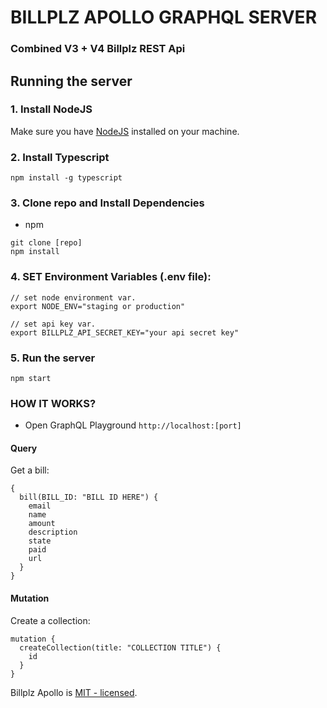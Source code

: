 # BILLPLZ APOLLO GRAPHQL SERVER

### Combined V3 + V4 Billplz REST Api

## Running the server

### 1. Install NodeJS
Make sure you have [NodeJS](https://nodejs.org/en/) installed on your machine.

### 2. Install Typescript
```
npm install -g typescript
```

### 3. Clone repo and Install Dependencies
- npm
```
git clone [repo]
npm install
```

### 4. SET Environment Variables (.env file):
```
// set node environment var.
export NODE_ENV="staging or production"

// set api key var.
export BILLPLZ_API_SECRET_KEY="your api secret key"
```

### 5. Run the server
```
npm start
```

### HOW IT WORKS?

* Open GraphQL Playground ```http://localhost:[port]```

#### Query

Get a bill:

```
{
  bill(BILL_ID: "BILL ID HERE") {
    email
    name
    amount
    description
    state
    paid
    url
  }
}
```

#### Mutation

Create a collection:

```
mutation {
  createCollection(title: "COLLECTION TITLE") {
    id
  }
}
```

Billplz Apollo is [MIT - licensed](LICENSE).
